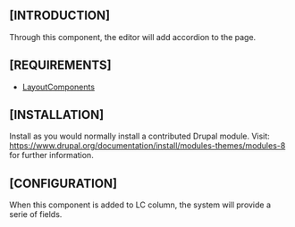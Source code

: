 [INTRODUCTION]
---------------------
Through this component, the editor will add accordion to the page.

[REQUIREMENTS]
---------------------
  - [LayoutComponents](https://www.drupal.org/project/layoutcomponents)

[INSTALLATION]
---------------------
Install as you would normally install a contributed Drupal module. Visit:
https://www.drupal.org/documentation/install/modules-themes/modules-8
for further information.

[CONFIGURATION]
---------------------
When this component is added to LC column, the system will provide a
serie of fields.
